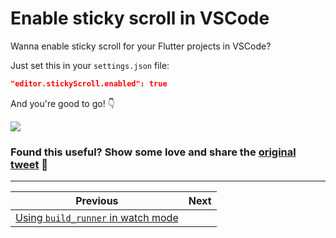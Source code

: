 # Enable sticky scroll in VSCode

Wanna enable sticky scroll for your Flutter projects in VSCode?

Just set this in your `settings.json` file:

```json
"editor.stickyScroll.enabled": true
```

And you're good to go! 👇

![](076.gif)

### Found this useful? Show some love and share the [original tweet](https://twitter.com/biz84/status/1583083667626242049) 🙏

---

| Previous | Next |
| -------- | ---- |
| [Using `build_runner` in watch mode](../0075-build-runner-watch/index.md) |  |